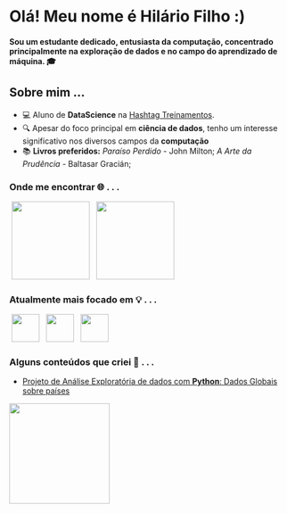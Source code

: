 # Olá! Meu nome é Hilário Filho :)
#### Sou um estudante dedicado, entusiasta da computação, concentrado principalmente na exploração de dados e no campo do aprendizado de máquina. 🎓
## Sobre mim ...
<ul>
  <li>
    💻 Aluno de <strong>DataScience</strong> na <a href="https://www.hashtagtreinamentos.com/?origemurl=75502579145&gad_source=1&gclid=CjwKCAiAq4KuBhA6EiwArMAw1AlLVz7NZ-Uk1U7kXCPZFvwC56SxICLNmr5O2MP_9QBdFpJSIM3x4RoCBFQQAvD_BwE" target="_blank">Hashtag Treinamentos</a>.  
  </li>
  <li>
    🔍 Apesar do foco principal em <strong>ciência de dados</strong>, tenho um interesse significativo nos diversos campos da <strong>computação</strong>
  </li>
  <li>
    📚 <strong>Livros preferidos:</strong> <em>Paraíso Perdido</em> - John Milton; <em>A Arte da Prudência</em> - Baltasar Gracián;
  </li>
</ul>
<h3>Onde me encontrar 🌐 . . .</h3>
<div>
    &nbsp<a href="https://www.linkedin.com/in/hilario-datascience/" target="_blank"><img loading="lazy" src="https://img.shields.io/badge/-LinkedIn-%230077B5?style=for-the-badge&logo=linkedin&logoColor=white" target="_blank" width=140></a>&nbsp
    &nbsp<a href="https://llucaslleall.medium.com/"><img src="https://img.shields.io/badge/Medium-12100E?style=for-the-badge&logo=medium&logoColor=white" width=140></a>&nbsp
</div>
<h3>Atualmente mais focado em 💡 . . .</h3>
<div>
    &nbsp<img src="https://cdn.jsdelivr.net/gh/devicons/devicon@latest/icons/python/python-original.svg" width="50" height="50"/>&nbsp 
    &nbsp<img src="https://cdn.jsdelivr.net/gh/devicons/devicon@latest/icons/javascript/javascript-original.svg" width="50" height="50"/>&nbsp     
    &nbsp<img src="https://cdn.jsdelivr.net/gh/devicons/devicon@latest/icons/r/r-original.svg" width="50" height="50"/>&nbsp    
</div>
<h3>Alguns conteúdos que criei 📰 . . .</h3>
<ul>  
  <li>
    <a href="https://www.linkedin.com/pulse/an%25C3%25A1lise-explorat%25C3%25B3ria-dos-dados-globais-de-informa%25C3%25A7%25C3%25B5es-hil%25C3%25A1rio--tuyvf/?trackingId=GyN5kOWpSH2Jw4OMkob2TQ%3D%3D">
    Projeto de Análise Exploratória de dados com <strong>Python</strong>: Dados Globais sobre países</a>
  </li>
</ul>
<div style = float: right>
    <a href="https://github.com/HilarioMarques">
       <img loading="lazy" height="180em" src="https://github-readme-stats.vercel.app/api?username=HilarioMarques&show_icons=true&theme=dracula&include_all_commits=true&count_private=true"/>
    </a>
</div>

          


